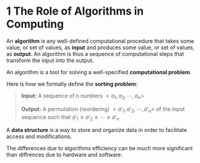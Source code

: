 # 1 The Role of Algorithms in Computing

An **algorithm** is any well-defined computational procedure that takes some value, or set of values, as **input** and produces some value, or set of values, as **output**. An algorithm is thus a sequence of computational steps that transform the input into the output.

An algorithm is a tool for solving a well-specified **computational problem**.

Here is how we formally define the **sorting problem**:
> **Input:** A sequence of n numbers $<a_1,a_2,\cdots,a_n>$
>
> **Output:** A permutation (reordering) $<a'_1,a'_2,\cdots,a'_n>$ of the input sequence such that $a'_1\leq a'_2\leq\cdots\leq a'_n$

A **data structure** is a way to store and organize data in order to facilitate access and modifications.

The differences due to algorithms efficiency can be much more significant than diffrences due to hardware and software.
